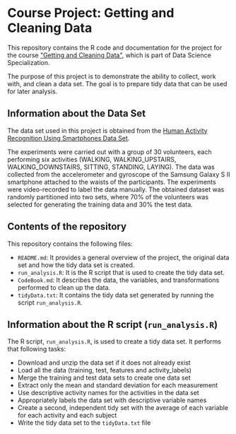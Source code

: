 # Course Project: Getting and Cleaning Data

This repository contains the R code and documentation for the project for the course ["Getting and Cleaning Data"](https://www.coursera.org/learn/data-cleaning), which is part of Data Science Specialization.

The purpose of this project is to demonstrate the ability to collect, work with, and clean a data set. The goal is to prepare tidy data that can be used for later analysis. 

## Information about the Data Set

The data set used in this project is obtained from the [Human Activity Recognition Using Smartphones Data Set](http://archive.ics.uci.edu/ml/datasets/Human+Activity+Recognition+Using+Smartphones). 

The experiments were carried out with a group of 30 volunteers, each performing six activities (WALKING, WALKING_UPSTAIRS, WALKING_DOWNSTAIRS, SITTING, STANDING, LAYING). The data was collected from the accelerometer and gyroscope of the Samsung Galaxy S II smartphone attached to the waists of the participants. The experiments were video-recorded to label the data manually. The obtained dataset was randomly partitioned into two sets, where 70% of the volunteers was selected for generating the training data and 30% the test data. 

## Contents of the repository

This repository contains the following files:

- `README.md`: It provides a general overview of the project, the original data set and how the tidy data set is created.  
- `run_analysis.R`: It is the R script that is used to create the tidy data set. 
- `CodeBook.md`: It describes the data, the variables, and transformations performed to clean up the data.
- `tidyData.txt`: It contains the tidy data set generated by running the script `run_analysis.R`.

## Information about the R script (`run_analysis.R`)

The R script, `run_analysis.R`, is used to create a tidy data set. It performs that following tasks:

- Download and unzip the data set if it does not already exist
- Load all the data (training, test, features and activity_labels)
- Merge the training and test data sets to create one data set
- Extract only the mean and standard deviation for each measurement
- Use descriptive activity names for the activities in the data set
- Appropriately labels the data set with descriptive variable names
- Create a second, independent tidy set with the average of each variable for each activity and each subject
- Write the tidy data set to the `tidyData.txt` file
